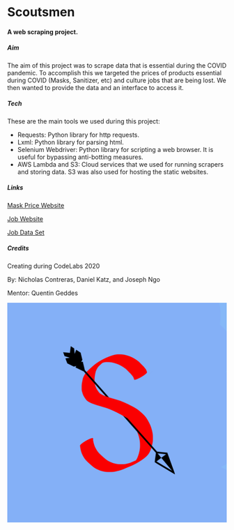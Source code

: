 # Scoutsmen
#### A web scraping project.

##### Aim
The aim of this project was to scrape data that is essential during the COVID pandemic. To accomplish this we targeted the prices of products essential during COVID (Masks, Sanitizer, etc) and culture jobs that are being lost. We then wanted to provide the data and an interface to access it.

##### Tech
These are the main tools we used during this project:

- Requests: Python library for http requests.
- Lxml: Python library for parsing html.
- Selenium Webdriver: Python library for scripting a web browser. It is useful for bypassing anti-botting measures.
- AWS Lambda and S3: Cloud services that we used for running scrapers and storing data. S3 was also used for hosting the static websites.

##### Links
[Mask Price Website](https://test-scoutsman-60500037.s3-us-west-1.amazonaws.com/index.html)

[Job Website](https://job-scraper-bucket.s3.us-east-2.amazonaws.com/index.html)

[Job Data Set](https://s3.console.aws.amazon.com/s3/buckets/job-scraper-bucket/?region=us-east-2&tab=overview)


##### Credits

Creating during CodeLabs 2020

By: Nicholas Contreras, Daniel Katz, and Joseph Ngo

Mentor: Quentin Geddes

![Logo](logo.jpg)